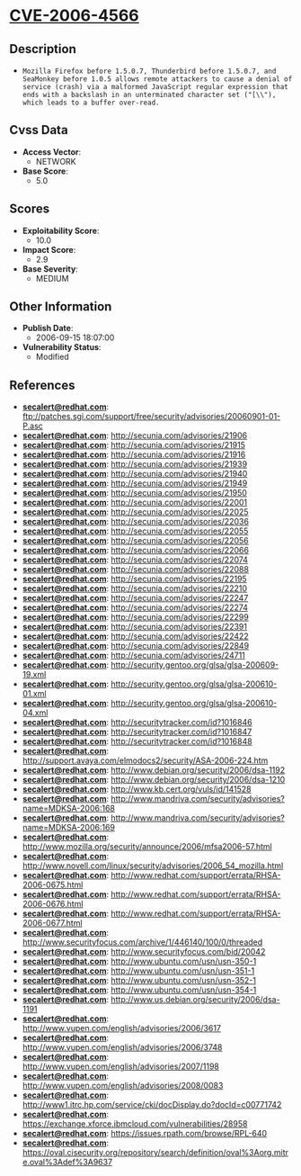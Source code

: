 
# [CVE-2006-4566](https://cve.mitre.org/cgi-bin/cvename.cgi?name=CVE-2006-4566)

## Description

- `Mozilla Firefox before 1.5.0.7, Thunderbird before 1.5.0.7, and SeaMonkey before 1.0.5 allows remote attackers to cause a denial of service (crash) via a malformed JavaScript regular expression that ends with a backslash in an unterminated character set ("[\\"), which leads to a buffer over-read.`

## Cvss Data

- **Access Vector**:
  - NETWORK
- **Base Score**:
  - 5.0

## Scores

- **Exploitability Score**:
  - 10.0
- **Impact Score**:
  - 2.9
- **Base Severity**:
  - MEDIUM

## Other Information

- **Publish Date**:
  - 2006-09-15 18:07:00
- **Vulnerability Status**:
  - Modified

## References

- **secalert@redhat.com**: ftp://patches.sgi.com/support/free/security/advisories/20060901-01-P.asc
- **secalert@redhat.com**: http://secunia.com/advisories/21906
- **secalert@redhat.com**: http://secunia.com/advisories/21915
- **secalert@redhat.com**: http://secunia.com/advisories/21916
- **secalert@redhat.com**: http://secunia.com/advisories/21939
- **secalert@redhat.com**: http://secunia.com/advisories/21940
- **secalert@redhat.com**: http://secunia.com/advisories/21949
- **secalert@redhat.com**: http://secunia.com/advisories/21950
- **secalert@redhat.com**: http://secunia.com/advisories/22001
- **secalert@redhat.com**: http://secunia.com/advisories/22025
- **secalert@redhat.com**: http://secunia.com/advisories/22036
- **secalert@redhat.com**: http://secunia.com/advisories/22055
- **secalert@redhat.com**: http://secunia.com/advisories/22056
- **secalert@redhat.com**: http://secunia.com/advisories/22066
- **secalert@redhat.com**: http://secunia.com/advisories/22074
- **secalert@redhat.com**: http://secunia.com/advisories/22088
- **secalert@redhat.com**: http://secunia.com/advisories/22195
- **secalert@redhat.com**: http://secunia.com/advisories/22210
- **secalert@redhat.com**: http://secunia.com/advisories/22247
- **secalert@redhat.com**: http://secunia.com/advisories/22274
- **secalert@redhat.com**: http://secunia.com/advisories/22299
- **secalert@redhat.com**: http://secunia.com/advisories/22391
- **secalert@redhat.com**: http://secunia.com/advisories/22422
- **secalert@redhat.com**: http://secunia.com/advisories/22849
- **secalert@redhat.com**: http://secunia.com/advisories/24711
- **secalert@redhat.com**: http://security.gentoo.org/glsa/glsa-200609-19.xml
- **secalert@redhat.com**: http://security.gentoo.org/glsa/glsa-200610-01.xml
- **secalert@redhat.com**: http://security.gentoo.org/glsa/glsa-200610-04.xml
- **secalert@redhat.com**: http://securitytracker.com/id?1016846
- **secalert@redhat.com**: http://securitytracker.com/id?1016847
- **secalert@redhat.com**: http://securitytracker.com/id?1016848
- **secalert@redhat.com**: http://support.avaya.com/elmodocs2/security/ASA-2006-224.htm
- **secalert@redhat.com**: http://www.debian.org/security/2006/dsa-1192
- **secalert@redhat.com**: http://www.debian.org/security/2006/dsa-1210
- **secalert@redhat.com**: http://www.kb.cert.org/vuls/id/141528
- **secalert@redhat.com**: http://www.mandriva.com/security/advisories?name=MDKSA-2006:168
- **secalert@redhat.com**: http://www.mandriva.com/security/advisories?name=MDKSA-2006:169
- **secalert@redhat.com**: http://www.mozilla.org/security/announce/2006/mfsa2006-57.html
- **secalert@redhat.com**: http://www.novell.com/linux/security/advisories/2006_54_mozilla.html
- **secalert@redhat.com**: http://www.redhat.com/support/errata/RHSA-2006-0675.html
- **secalert@redhat.com**: http://www.redhat.com/support/errata/RHSA-2006-0676.html
- **secalert@redhat.com**: http://www.redhat.com/support/errata/RHSA-2006-0677.html
- **secalert@redhat.com**: http://www.securityfocus.com/archive/1/446140/100/0/threaded
- **secalert@redhat.com**: http://www.securityfocus.com/bid/20042
- **secalert@redhat.com**: http://www.ubuntu.com/usn/usn-350-1
- **secalert@redhat.com**: http://www.ubuntu.com/usn/usn-351-1
- **secalert@redhat.com**: http://www.ubuntu.com/usn/usn-352-1
- **secalert@redhat.com**: http://www.ubuntu.com/usn/usn-354-1
- **secalert@redhat.com**: http://www.us.debian.org/security/2006/dsa-1191
- **secalert@redhat.com**: http://www.vupen.com/english/advisories/2006/3617
- **secalert@redhat.com**: http://www.vupen.com/english/advisories/2006/3748
- **secalert@redhat.com**: http://www.vupen.com/english/advisories/2007/1198
- **secalert@redhat.com**: http://www.vupen.com/english/advisories/2008/0083
- **secalert@redhat.com**: http://www1.itrc.hp.com/service/cki/docDisplay.do?docId=c00771742
- **secalert@redhat.com**: https://exchange.xforce.ibmcloud.com/vulnerabilities/28958
- **secalert@redhat.com**: https://issues.rpath.com/browse/RPL-640
- **secalert@redhat.com**: https://oval.cisecurity.org/repository/search/definition/oval%3Aorg.mitre.oval%3Adef%3A9637
